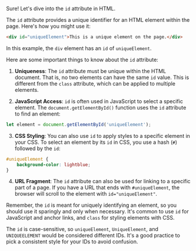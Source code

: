 Sure! Let's dive into the `id` attribute in HTML.

The `id` attribute provides a unique identifier for an HTML element within the page. Here's how you might use it:

```html
<div id="uniqueElement">This is a unique element on the page.</div>
```

In this example, the `div` element has an `id` of `uniqueElement`.

Here are some important things to know about the `id` attribute:

1. **Uniqueness**: The `id` attribute must be unique within the HTML document. That is, no two elements can have the same `id` value. This is different from the `class` attribute, which can be applied to multiple elements.

2. **JavaScript Access**: `id` is often used in JavaScript to select a specific element. The `document.getElementById()` function uses the `id` attribute to find an element:

```javascript
let element = document.getElementById('uniqueElement');
```

3. **CSS Styling**: You can also use `id` to apply styles to a specific element in your CSS. To select an element by its `id` in CSS, you use a hash (`#`) followed by the `id`:

```css
#uniqueElement {
    background-color: lightblue;
}
```

4. **URL Fragment**: The `id` attribute can also be used for linking to a specific part of a page. If you have a URL that ends with `#uniqueElement`, the browser will scroll to the element with `id="uniqueElement"`.

Remember, the `id` is meant for uniquely identifying an element, so you should use it sparingly and only when necessary. It's common to use `id` for JavaScript and anchor links, and `class` for styling elements with CSS. 

The `id` is case-sensitive, so `uniqueElement`, `UniqueElement`, and `UNIQUEELEMENT` would be considered different IDs. It's a good practice to pick a consistent style for your IDs to avoid confusion.